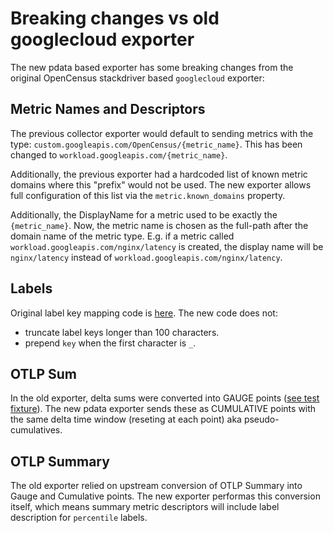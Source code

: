 # Breaking changes vs old googlecloud exporter

The new pdata based exporter has some breaking changes from the original OpenCensus stackdriver
based `googlecloud` exporter:

## Metric Names and Descriptors

The previous collector exporter would default to sending metrics with the type:
`custom.googleapis.com/OpenCensus/{metric_name}`.  This has been changed to
`workload.googleapis.com/{metric_name}`.

Additionally, the previous exporter had a hardcoded list of known metric domains
where this "prefix" would not be used. The new exporter allows full configuration
of this list via the `metric.known_domains` property.

Additionally, the DisplayName for a metric used to be exactly the
`{metric_name}`. Now, the metric name is chosen as the full-path after the
domain name of the metric type.  E.g. if a metric called
`workload.googleapis.com/nginx/latency` is created, the display name will
be `nginx/latency` instead of `workload.googleapis.com/nginx/latency`.

## Labels

Original label key mapping code is
[here](https://github.com/census-ecosystem/opencensus-go-exporter-stackdriver/blob/42e7e58efdb937e8477f827d3fba022212335dbc/sanitize.go#L26).
The new code does not:

- truncate label keys longer than 100 characters.
- prepend `key` when the first character is `_`.

## OTLP Sum

In the old exporter, delta sums were converted into GAUGE points ([see test
fixture](https://github.com/GoogleCloudPlatform/opentelemetry-operations-go/blob/9bc1f49ebe000b0b3b1aa5b7f201e7996effdcd8/exporter/collector/testdata/fixtures/delta_counter_metrics_expect.json#L15)).
The new pdata exporter sends these as CUMULATIVE points with the same delta time window
(reseting at each point) aka pseudo-cumulatives.

## OTLP Summary

The old exporter relied on upstream conversion of OTLP Summary into Gauge and
Cumulative points.  The new exporter performas this conversion itself, which
means summary metric descriptors will include label description for `percentile`
labels.